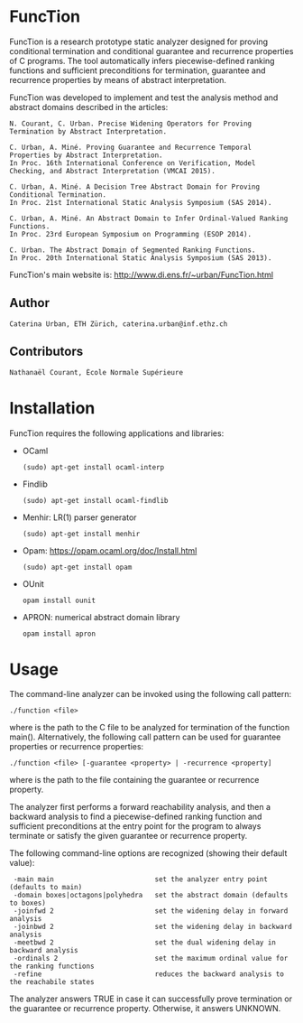 # FuncTion

FuncTion is a research prototype static analyzer designed for proving conditional termination and conditional guarantee and recurrence properties of C programs. The tool automatically infers piecewise-defined ranking functions and sufficient preconditions for termination, guarantee and recurrence properties by means of abstract interpretation.

FuncTion was developed to implement and test the analysis method and abstract domains described in the articles:

	N. Courant, C. Urban. Precise Widening Operators for Proving Termination by Abstract Interpretation.
	
	C. Urban, A. Miné. Proving Guarantee and Recurrence Temporal Properties by Abstract Interpretation.
	In Proc. 16th International Conference on Verification, Model Checking, and Abstract Interpretation (VMCAI 2015). 
	
	C. Urban, A. Miné. A Decision Tree Abstract Domain for Proving Conditional Termination.
	In Proc. 21st International Static Analysis Symposium (SAS 2014).

	C. Urban, A. Miné. An Abstract Domain to Infer Ordinal-Valued Ranking Functions.
	In Proc. 23rd European Symposium on Programming (ESOP 2014).

	C. Urban. The Abstract Domain of Segmented Ranking Functions.
	In Proc. 20th International Static Analysis Symposium (SAS 2013).

FuncTion's main website is: http://www.di.ens.fr/~urban/FuncTion.html

## Author

	Caterina Urban, ETH Zürich, caterina.urban@inf.ethz.ch 
	
## Contributors

	Nathanaël Courant, École Normale Supérieure
	
# Installation

FuncTion requires the following applications and libraries:

* OCaml 

	```
	(sudo) apt-get install ocaml-interp
	```

* Findlib

	```
	(sudo) apt-get install ocaml-findlib
	```

* Menhir: LR(1) parser generator

	```
	(sudo) apt-get install menhir
	```
  
* Opam: https://opam.ocaml.org/doc/Install.html

	```
	(sudo) apt-get install opam
	```
  
* OUnit

	```
	opam install ounit
	```

* APRON: numerical abstract domain library

	```
	opam install apron
	```

# Usage

The command-line analyzer can be invoked using the following call pattern:

	./function <file> 

where <file> is the path to the C file to be analyzed for termination of the function main(). Alternatively, the following call pattern can be used for guarantee properties or recurrence properties:

	./function <file> [-guarantee <property> | -recurrence <property]

where <property> is the path to the file containing the guarantee or recurrence property.

The analyzer first performs a forward reachability analysis, and then a backward analysis to find a piecewise-defined ranking function and sufficient preconditions at the entry point for the program to always terminate or satisfy the given guarantee or recurrence property.

The following command-line options are recognized
(showing their default value):

	 -main main                         set the analyzer entry point (defaults to main)
	 -domain boxes|octagons|polyhedra   set the abstract domain (defaults to boxes)
	 -joinfwd 2                         set the widening delay in forward analysis
	 -joinbwd 2                         set the widening delay in backward analysis
	 -meetbwd 2							set the dual widening delay in backward analysis
	 -ordinals 2                        set the maximum ordinal value for the ranking functions
	 -refine							reduces the backward analysis to the reachabile states

The analyzer answers TRUE in case it can successfully prove termination or the guarantee or recurrence property. Otherwise, it answers UNKNOWN.